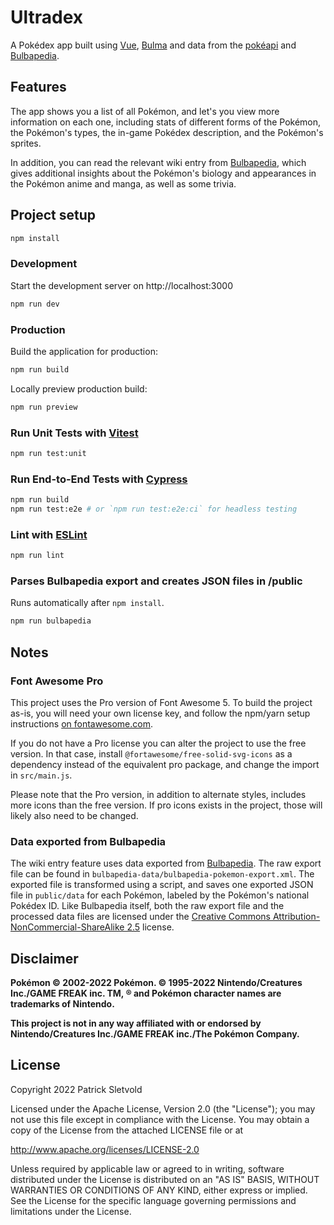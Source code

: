 # Ultradex

A Pokédex app built using [Vue](https://vuejs.org/), [Bulma](https://bulma.io/) and data from the [pokéapi](https://pokeapi.co) and [Bulbapedia](https://bulbapedia.bulbagarden.net/).

## Features

The app shows you a list of all Pokémon, and let's you view more information on each one, including stats of different forms of the Pokémon, the Pokémon's types, the in-game Pokédex description, and the Pokémon's sprites.

In addition, you can read the relevant wiki entry from [Bulbapedia](https://bulbapedia.bulbagarden.net/), which gives additional insights about the Pokémon's biology and appearances in the Pokémon anime and manga, as well as some trivia.

## Project setup

```sh
npm install
```

### Development

Start the development server on http://localhost:3000

```sh
npm run dev
```

### Production

Build the application for production:

```sh
npm run build
```

Locally preview production build:

```sh
npm run preview
```

### Run Unit Tests with [Vitest](https://vitest.dev/)

```sh
npm run test:unit
```

### Run End-to-End Tests with [Cypress](https://www.cypress.io/)

```sh
npm run build
npm run test:e2e # or `npm run test:e2e:ci` for headless testing
```

### Lint with [ESLint](https://eslint.org/)

```sh
npm run lint
```

### Parses Bulbapedia export and creates JSON files in /public

Runs automatically after `npm install`.

```sh
npm run bulbapedia
```

## Notes

### Font Awesome Pro

This project uses the Pro version of Font Awesome 5. To build the project as-is, you will need your own license key, and follow the npm/yarn setup instructions [on fontawesome.com](https://fontawesome.com/how-to-use/on-the-web/setup/using-package-managers#installing-pro).

If you do not have a Pro license you can alter the project to use the free version. In that case, install `@fortawesome/free-solid-svg-icons` as a dependency instead of the equivalent pro package, and change the import in `src/main.js`.

Please note that the Pro version, in addition to alternate styles, includes more icons than the free version. If pro icons exists in the project, those will likely also need to be changed.

### Data exported from Bulbapedia

The wiki entry feature uses data exported from [Bulbapedia](https://bulbapedia.bulbagarden.net/). The raw export file can be found in `bulbapedia-data/bulbapedia-pokemon-export.xml`. The exported file is transformed using a script, and saves one exported JSON file in `public/data` for each Pokémon, labeled by the Pokémon's national Pokédex ID. Like Bulbapedia itself, both the raw export file and the processed data files are licensed under the [Creative Commons Attribution-NonCommercial-ShareAlike 2.5](https://creativecommons.org/licenses/by-nc-sa/2.5/) license.

## Disclaimer

**Pokémon © 2002-2022 Pokémon. © 1995-2022 Nintendo/Creatures Inc./GAME FREAK inc. TM, ® and Pokémon character names are trademarks of Nintendo.**

**This project is not in any way affiliated with or endorsed by Nintendo/Creatures Inc./GAME FREAK inc./The Pokémon Company.**

## License

Copyright 2022 Patrick Sletvold

Licensed under the Apache License, Version 2.0 (the "License"); 
you may not use this file except in compliance with the License. 
You may obtain a copy of the License from the attached LICENSE file or at

<http://www.apache.org/licenses/LICENSE-2.0>

Unless required by applicable law or agreed to in writing, software 
distributed under the License is distributed on an "AS IS" BASIS, 
WITHOUT WARRANTIES OR CONDITIONS OF ANY KIND, either express or implied. 
See the License for the specific language governing permissions and 
limitations under the License.